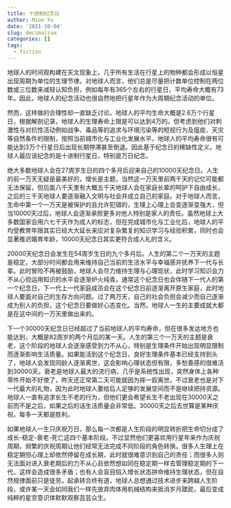 ```yaml
---
title: 十进制纪念日
author: Miao Yu
date: '2021-10-04'
slug: decimalism
categories: []
tags:
  - fiction
---
```


地球人的时间观构建在天文现象上，几乎所有生活在行星上的物种都会形成以恒星出现周期为单位的生理节律。对地球人而言，他们总是尽量把计数单位控制在两位数或三位数来减轻认知负担，例如每年有365个左右的行星日，平均寿命大概有73年。因此，地球人的纪念活动也很自然地把行星年作为大周期纪念活动的单位。

然而，这样做的合理性却一直缺乏讨论。地球人的平均生命大概是2.6万个行星日，根据解剖记录，地球人的生理寿命上限是可以达到4万的。但考虑到他们对刺激性与对抗性活动例如战争、毒品等的追求与环境污染等的短视行为及瘟疫、天灾等自然条件的限制，按照当前城市化与工业化发展水平，地球人的平均寿命很有可能达到3万个行星日后出现长期停滞甚至倒退。因此基于纪念日的稀缺性定义，地球人最应该纪念的是十进制行星日，特别是万日纪念。

绝大多数地球人会在27周岁生日的四个多月后迎来自己的10000天纪念日。人生的前一万天无疑是最美好的，增长是主题，当然这一万天里前两千天的记忆可能都无法保留，但后面八千天里有大概五千天地球人会在家庭长辈的呵护下自由成长，之后的三千天地球人要逐渐融入文明与社会并成立自己的家庭。对于地球人而言，生命中第一个一万天是被保护的且允许犯错的，生理上心理上会变逐渐变强大，但当10000天过后，地球人会逐渐承担更多对他人特别是家人的责任。虽然地球上大多数国家会用六七千天作为成人的标志，但在完成城市化与工业化后，地球人的平均受教育年限其实已经大大延长来应对复杂繁复的知识学习与经验积累，同时也会显著推迟婚育年龄，10000天纪念日其实更符合成人礼的含义。

20000天纪念日会发生在54周岁生日的九个多月后。人生的第二个一万天的主题是稳定，大部分时间都会用来维持自己当前的生活水平与幸福感并抚养下一代与长辈。此时冒险不再被鼓励，地球人会尽力维持生理与心理现状，此时学习知识会力不从心但运用知识的水平会逐渐炉火纯青。通常这个纪念日也会伴随下一代人的第一个纪念日，下一代上一代家庭成员会在这个纪念日前逐渐离开原生家庭，此时地球人要面对自己的生存方向问题。过了两万天，自己的社会负担会减少而自己逐渐成为别人的负担，这个纪念日要做好心态变化。当然，地球人一生的主要成就大都是在这中间的一万天里做出来的。

下一个30000天纪念日已经超过了当前地球人的平均寿命，但在很多发达地方也能达到，大概是82周岁的两个月后的某一天。人生的第三个一万天的主题是衰老，这个阶段的地球人会逐渐感受到力不从心，特别是生理条件开始出现明显限制而逐渐影响生活质量。如果能活到这个纪念日，良好生理条件基本已经支持到头了，地球人会发现同龄人逐渐离世，这会影响心理状态但有限，多愁善感的很难活到30000天。衰老是地球人最大的流行病，几乎是系统性出现，突然身体上各种零件开始不好使了，昨天还正常第二天可能就因为摔一跤离世。不过衰老也是对下一代最大的礼物，因为此时地球人要给后人足够的发展空间而不是继续把持资源。地球人一直有追求长生不老的行为，但他们更会希望长生不老出现在30000天之前而不是之后，如果之后的话生活质量会非常低。30000天之后去世算是某种庆祝，每多一天都是胜利。

如果地球人一生只庆祝万日，那么每一次都是人生阶段的明显转折把生命切分成了成长-稳定-衰老-死亡这四个基本阶段。不过显然他们更喜欢用行星年来作为庆祝周期，频繁的庆祝周期让他们经常无法完成不同阶段的角色转换。很多人生理上在稳定期但心理上却依然停留在成长期，此时就很难意识到自己的责任；而很多人则无法面对进入衰老期后的力不从心且依然想如同在稳定期一样去管理稳定期的下一代，这样会造成很多矛盾；也有人会盲目陷入增长状态拼命维持生理状态，但在自然规律面前只是徒劳。起承转合终有道，地球人总想通过技术进步来跨越人生阶段，或许某一天会如同我们一样先放弃肉体用机械结构来抵消岁月蹉跎，最后变成纯粹的星空意识体默默观察芸芸众生。